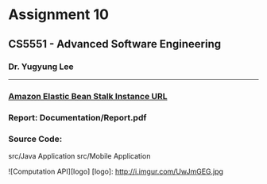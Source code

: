 ﻿# Assignment 10
## CS5551 - Advanced Software Engineering
### Dr. Yugyung Lee
---
### [Amazon Elastic Bean Stalk Instance URL](http://restlab10.amaxdsuktr.us-west-2.elasticbeanstalk.com/)
### Report: Documentation/Report.pdf
### Source Code: 
src/Java Application
src/Mobile Application

![Computation API][logo]
[logo]: http://i.imgur.com/UwJmGEG.jpg
